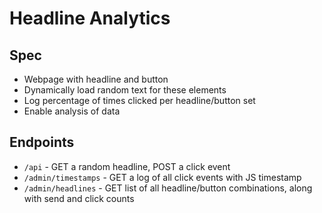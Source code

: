 # Headline Analytics
## Spec
* Webpage with headline and button
* Dynamically load random text for these elements
* Log percentage of times clicked per headline/button set
* Enable analysis of data

## Endpoints
* `/api` - GET a random headline, POST a click event
* `/admin/timestamps` - GET a log of all click events with JS timestamp
* `/admin/headlines` - GET list of all headline/button combinations, along with send and click counts

